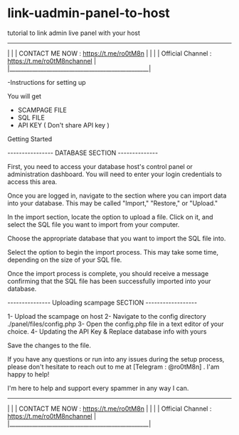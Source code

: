 # link-uadmin-panel-to-host
tutorial to link admin live panel with your host

 _________________________________________________
| 						  |
|    CONTACT ME NOW : https://t.me/ro0tM8n        |
|                                                 |
| Official Channel : https://t.me/ro0tM8nchannel  |
|_________________________________________________|


-Instructions for setting up 

You will get
- SCAMPAGE FILE 
- SQL FILE 
- API KEY ( Don't share API key )



Getting Started

---------------- DATABASE SECTION --------------

First, you need to access your database host's control panel or administration dashboard. You will need to enter your login credentials to access this area.

Once you are logged in, navigate to the section where you can import data into your database. This may be called "Import," "Restore," or "Upload."

In the import section, locate the option to upload a file. Click on it, and select the SQL file you want to import from your computer.

Choose the appropriate database that you want to import the SQL file into.

Select the option to begin the import process. This may take some time, depending on the size of your SQL file.

Once the import process is complete, you should receive a message confirming that the SQL file has been successfully imported into your database.



--------------- Uploading scampage SECTION ------------------

1- Upload the scampage on host 
2- Navigate to the config directory ./panel/files/config.php
3- Open the config.php file in a text editor of your choice.
4- Updating the API Key & Replace database info with yours

Save the changes to the file.




If you have any questions or run into any issues during the setup process, please don't hesitate to reach out to me  at [Telegram : @ro0tM8n] . I'am happy to help!

I'm here to help and support every spammer in any way I can.


 _________________________________________________
| 						  |
|    CONTACT ME NOW : https://t.me/ro0tM8n        |
|                                                 |
| Official Channel : https://t.me/ro0tM8nchannel  |
|_________________________________________________|
